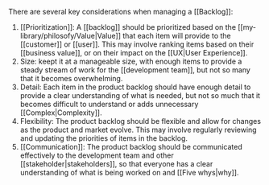 There are several key considerations when managing a [[Backlog]]:

1. [[Prioritization]]: A [[backlog]] should be prioritized based on the [[my-library/philosofy/Value|Value]] that each item will provide to the [[customer]] or [[user]]. This may involve ranking items based on their [[business value]], or on their impact on the [[UX|User Experience]].
2. Size: keept it at a manageable size, with enough items to provide a steady stream of work for the [[development team]], but not so many that it becomes overwhelming.
3. Detail: Each item in the product backlog should have enough detail to provide a clear understanding of what is needed, but not so much that it becomes difficult to understand or adds unnecessary [[Complex|Complexity]].
4. Flexibility: The product backlog should be flexible and allow for changes as the product and market evolve. This may involve regularly reviewing and updating the priorities of items in the backlog.
5. [[Communication]]: The product backlog should be communicated effectively to the development team and other [[stakeholder|stakeholders]], so that everyone has a clear understanding of what is being worked on and [[Five whys|why]].